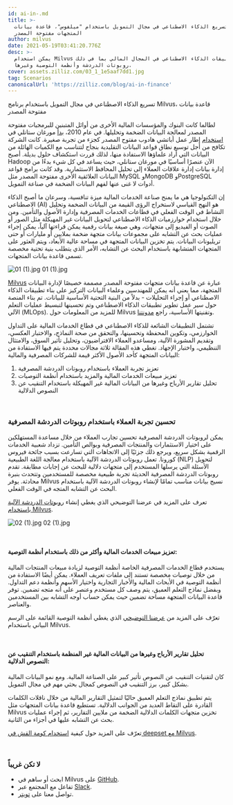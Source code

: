 ```yaml
---
id: ai-in-.md
title: >-
  تسريع الذكاء الاصطناعي في مجال التمويل باستخدام "ميلفوس"، قاعدة بيانات
  المتجهات مفتوحة المصدر
author: milvus
date: 2021-05-19T03:41:20.776Z
desc: >-
  يمكن استخدام Milvus لبناء تطبيقات الذكاء الاصطناعي في المجال المالي بما في ذلك
  روبوتات الدردشة وأنظمة التوصية وغيرها.
cover: assets.zilliz.com/03_1_1e5aaf7dd1.jpg
tag: Scenarios
canonicalUrl: 'https://zilliz.com/blog/ai-in-finance'
---
```

<custom-h1>تسريع الذكاء الاصطناعي في مجال التمويل باستخدام برنامج Milvus، قاعدة بيانات مفتوحة المصدر</custom-h1><p>لطالما كانت البنوك والمؤسسات المالية الأخرى من أوائل المتبنين للبرمجيات مفتوحة المصدر لمعالجة البيانات الضخمة وتحليلها. في عام 2010، <a href="https://www.forbes.com/sites/tomgroenfeldt/2012/05/30/morgan-stanley-takes-on-big-data-with-hadoop/?sh=19f4f8cd16db">بدأ</a> مورغان ستانلي في <a href="https://www.forbes.com/sites/tomgroenfeldt/2012/05/30/morgan-stanley-takes-on-big-data-with-hadoop/?sh=19f4f8cd16db">استخدام</a> إطار عمل أباتشي هادوب مفتوح المصدر كجزء من تجربة صغيرة. كانت الشركة تكافح من أجل توسيع نطاق قواعد البيانات التقليدية بنجاح لتتناسب مع الكميات الهائلة من البيانات التي أراد علماؤها الاستفادة منها، لذلك قررت استكشاف حلول بديلة. أصبح Hadoop الآن عنصرًا أساسيًا في مورغان ستانلي، حيث يساعد في كل شيء بدءًا من إدارة بيانات إدارة علاقات العملاء إلى تحليل المحافظ الاستثمارية. وقد كانت برامج قواعد البيانات العلائقية الأخرى مفتوحة المصدر مثل MySQL وMongoDB وPostgreSQL أدوات لا غنى عنها لفهم البيانات الضخمة في صناعة التمويل.</p>
<p>إن التكنولوجيا هي ما يمنح صناعة الخدمات المالية ميزة تنافسية، وسرعان ما أصبح الذكاء الاصطناعي (AI) هو النهج القياسي لاستخراج الرؤى القيمة من البيانات الضخمة وتحليل النشاط في الوقت الفعلي في قطاعات الخدمات المصرفية وإدارة الأصول والتأمين. ومن خلال استخدام خوارزميات الذكاء الاصطناعي لتحويل البيانات غير المهيكلة مثل الصور أو الصوت أو الفيديو إلى متجهات، وهي صيغة بيانات رقمية يمكن قراءتها آلياً، يمكن إجراء عمليات بحث عن التشابه على مجموعات بيانات متجهة ضخمة بملايين أو مليارات أو حتى تريليونات البيانات. يتم تخزين البيانات المتجهة في مساحة عالية الأبعاد، ويتم العثور على المتجهات المتشابهة باستخدام البحث عن التشابه، الأمر الذي يتطلب بنية تحتية مخصصة تسمى قاعدة بيانات المتجهات.</p>
<p>
  
   <span class="img-wrapper"> <img translate="no" src="https://assets.zilliz.com/01_1_cb99f15886.jpg" alt="01 (1).jpg" class="doc-image" id="01-(1).jpg" />
   </span> <span class="img-wrapper"> <span>01 (1).jpg</span> </span></p>
<p><a href="https://github.com/milvus-io/milvus">Milvus</a> عبارة عن قاعدة بيانات متجهات مفتوحة المصدر مصممة خصيصًا لإدارة البيانات المتجهة، مما يعني أنه يمكن للمهندسين وعلماء البيانات التركيز على بناء تطبيقات الذكاء الاصطناعي أو إجراء التحليلات - بدلاً من البنية التحتية الأساسية للبيانات. تم بناء المنصة حول سير عمل تطوير تطبيقات الذكاء الاصطناعي وتم تحسينها لتبسيط عمليات التعلم الآلي (MLOps). للمزيد من المعلومات حول Milvus وتقنيتها الأساسية، راجع <a href="https://zilliz.com/blog/Vector-Similarity-Search-Hides-in-Plain-View">مدونتنا</a>.</p>
<p>تشتمل التطبيقات الشائعة للذكاء الاصطناعي في قطاع الخدمات المالية على التداول الخوارزمي، وتكوين المحفظة وتحسينها، والتحقق من صحة النماذج، والاختبار العكسي، وتقديم المشورة الآلية، ومساعدو العملاء الافتراضيون، وتحليل تأثير السوق، والامتثال التنظيمي، واختبار الإجهاد. تغطي هذه المقالة ثلاثة مجالات محددة يتم فيها الاستفادة من البيانات المتجهة كأحد الأصول الأكثر قيمة للشركات المصرفية والمالية:</p>
<ol>
<li>تعزيز تجربة العملاء باستخدام روبوتات الدردشة المصرفية</li>
<li>تعزيز مبيعات الخدمات المالية والمزيد باستخدام أنظمة التوصيات</li>
<li>تحليل تقارير الأرباح وغيرها من البيانات المالية غير المهيكلة باستخدام التنقيب عن النصوص الدلالية</li>
</ol>
<p><br/></p>
<h3 id="Enhancing-customer-experience-with-banking-chatbots" class="common-anchor-header">تحسين تجربة العملاء باستخدام روبوتات الدردشة المصرفية</h3><p>يمكن لروبوتات الدردشة المصرفية تحسين تجارب العملاء من خلال مساعدة المستهلكين على اختيار الاستثمارات والمنتجات المصرفية وبوالص التأمين. تزداد شعبية الخدمات الرقمية بشكل سريع، ويرجع ذلك جزئيًا إلى الاتجاهات التي تسارعت بسبب جائحة فيروس كورونا. تعمل روبوتات الدردشة الآلية باستخدام معالجة اللغة الطبيعية (NLP) لتحويل الأسئلة التي يرسلها المستخدم إلى متجهات دلالية للبحث عن إجابات مطابقة. تقدم روبوتات الدردشة المصرفية الحديثة تجربة طبيعية مخصصة للمستخدمين وتتحدث بنبرة محادثة. يوفر Milvus نسيج بيانات مناسب تمامًا لإنشاء روبوتات الدردشة الآلية باستخدام البحث عن التشابه المتجه في الوقت الفعلي.</p>
<p>تعرف على المزيد في عرضنا التوضيحي الذي يغطي إنشاء <a href="https://zilliz.com/blog/building-intelligent-chatbot-with-nlp-and-milvus">روبوتات الدردشة الآلية باستخدام Milvus</a>.</p>
<p>
  
   <span class="img-wrapper"> <img translate="no" src="https://assets.zilliz.com/02_1_8c298c45e5.jpg" alt="02 (1).jpg" class="doc-image" id="02-(1).jpg" />
   </span> <span class="img-wrapper"> <span>02 (1).jpg</span> </span></p>
<p><br/></p>
<h4 id="Boosting-financial-services-sales-and-more-with-recommender-systems" class="common-anchor-header">تعزيز مبيعات الخدمات المالية وأكثر من ذلك باستخدام أنظمة التوصية:</h4><p>يستخدم قطاع الخدمات المصرفية الخاصة أنظمة التوصية لزيادة مبيعات المنتجات المالية من خلال توصيات مخصصة تستند إلى ملفات تعريف العملاء. يمكن أيضًا الاستفادة من أنظمة التوصية في الأبحاث المالية والأخبار التجارية واختيار الأسهم وأنظمة دعم التداول. وبفضل نماذج التعلم العميق، يتم وصف كل مستخدم وعنصر على أنه متجه تضمين. توفر قاعدة البيانات المتجهة مساحة تضمين حيث يمكن حساب أوجه التشابه بين المستخدمين والعناصر.</p>
<p>تعرّف على المزيد من <a href="https://zilliz.com/blog/graph-based-recommendation-system-with-milvus">عرضنا التوضيحي</a> الذي يغطي أنظمة التوصية القائمة على الرسم البياني باستخدام Milvus.</p>
<p><br/></p>
<h4 id="Analyzing-earnings-reports-and-other-unstructured-financial-data-with-semantic-text-mining" class="common-anchor-header">تحليل تقارير الأرباح وغيرها من البيانات المالية غير المنظمة باستخدام التنقيب عن النصوص الدلالية:</h4><p>كان لتقنيات التنقيب عن النصوص تأثير كبير على الصناعة المالية. ومع نمو البيانات المالية بشكل كبير، برز التنقيب في النصوص كمجال بحثي مهم في مجال التمويل.</p>
<p>يتم تطبيق نماذج التعلم العميق حاليًا لتمثيل التقارير المالية من خلال ناقلات الكلمات القادرة على التقاط العديد من الجوانب الدلالية. تستطيع قاعدة بيانات المتجهات مثل Milvus تخزين متجهات الكلمات الدلالية الضخمة من ملايين التقارير، ثم إجراء عمليات بحث عن التشابه عليها في أجزاء من الثانية.</p>
<p>تعرّف على المزيد حول كيفية <a href="https://medium.com/deepset-ai/semantic-search-with-milvus-knowledge-graph-qa-web-crawlers-and-more-837451eae9fa">استخدام كومة القش في deepset مع Milvus</a>.</p>
<p><br/></p>
<h3 id="Don’t-be-a-stranger" class="common-anchor-header">لا تكن غريباً</h3><ul>
<li>ابحث أو ساهم في Milvus على <a href="https://github.com/milvus-io/milvus/">GitHub</a>.</li>
<li>تفاعل مع المجتمع عبر <a href="https://join.slack.com/t/milvusio/shared_invite/zt-e0u4qu3k-bI2GDNys3ZqX1YCJ9OM~GQ">Slack</a>.</li>
<li>تواصل معنا على <a href="https://twitter.com/milvusio">تويتر</a>.</li>
</ul>
